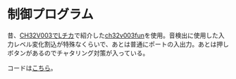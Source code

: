 # 制御プログラム

昔、[CH32V003でLチカ](https://ruimo.github.io/ch32v003try/)で紹介した[ch32v003fun](https://github.com/cnlohr/ch32v003fun/)を使用。音検出に使用した入力レベル変化割込が特殊なくらいで、あとは普通にポートの入出力。あとは押しボタンがあるのでチャタリング対策が入っている。

コードは[こちら](https://github.com/ruimo/auto_power_off)。

